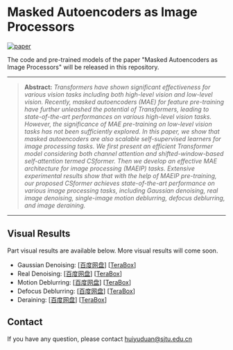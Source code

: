 # Masked Autoencoders as Image Processors
[![paper](https://img.shields.io/badge/arXiv-Paper-<COLOR>.svg)]()

The code and pre-trained models of the paper "Masked Autoencoders as Image Processors" will be released in this repository.

<hr />

> **Abstract:** *Transformers have shown significant effectiveness for various vision tasks including both high-level vision and low-level vision. Recently, masked autoencoders (MAE) for feature pre-training have further unleashed the potential of Transformers, leading to state-of-the-art performances on various high-level vision tasks. However, the significance of MAE pre-training on low-level vision tasks has not been sufficiently explored. In this paper, we show that masked autoencoders are also scalable self-supervised learners for image processing tasks. We first present an efficient Transformer model considering both channel attention and shifted-window-based self-attention termed CSformer. Then we develop an effective MAE architecture for image processing (MAEIP) tasks. Extensive experimental results show that with the help of MAEIP pre-training, our proposed CSformer achieves state-of-the-art performance on various image processing tasks, including Gaussian denoising, real image denoising, single-image motion deblurring, defocus deblurring, and image deraining.* 
<hr />

## Visual Results
Part visual results are available below. More visual results will come soon.
- Gaussian Denoising: [[百度网盘](https://pan.baidu.com/s/1oI3_p_U542mV0K7n-Nfxuw?pwd=do2s)] [[TeraBox](https://terabox.com/s/1Tps_zshYvCjCyD54rSNCRg)]
- Real Denoising: [[百度网盘](https://pan.baidu.com/s/1NhZ2IpbluzgWxbABrjkLkg?pwd=fqpm)] [[TeraBox](https://terabox.com/s/1JLqR4-Tw71x4lZCGMFjuiA)]
- Motion Deblurring: [[百度网盘](https://pan.baidu.com/s/1n-D4e9e_6k_ihERtikN2eA?pwd=6f5o)] [[TeraBox](https://terabox.com/s/1qlFtoI3J3P2ak8aycltFtw)]
- Defocus Deblurring: [[百度网盘](https://pan.baidu.com/s/1XV23evV5uvJEH5N8ME4vxQ?pwd=4qf0)] [[TeraBox](https://terabox.com/s/1OOuzy4n5yASln-kuo2wBYg)]
- Deraining: [[百度网盘](https://pan.baidu.com/s/1mUKTj3sXce9CWsdMWfAHQQ?pwd=y4v3)] [[TeraBox](https://terabox.com/s/1sSc9Gi3R5RaUYsF4dQEOzQ)]

## Contact
If you have any question, please contact huiyuduan@sjtu.edu.cn
